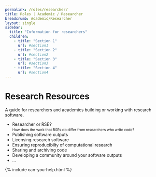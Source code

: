```yaml
---
permalink: /roles/researcher/
title: Roles | Academic / Researcher
breadcrumb: Academic/Researcher
layout: single
sidebar:
  title: "Information for researchers"
  children:
    - title: "Section 1"
      url: #section1
    - title: "Section 2"
      url: #section2
    - title: "Section 3"
      url: #section3
    - title: "Section 4"
      url: #section4
---
```


# Research Resources

A guide for researchers and academics building or working with research
software.

 - Researcher or RSE?<br/><small>How does the work that RSEs do differ
 from researchers who write code?</small>
 - Publishing software outputs
 - Licensing research software
 - Ensuring reproducibilty of computational research
 - Sharing and archiving code
 - Developing a community around your software outputs
 - ...

 {% include can-you-help.html %}